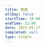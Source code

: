 ```yaml
---
title: 聚餐
allDay: false
startTime: 19:00
endTime: 22:00
date: 2023-05-27
completed: null
type: single
---
```

